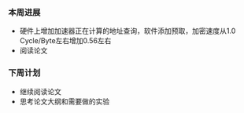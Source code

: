 ### 本周进展

- 硬件上增加加速器正在计算的地址查询，软件添加预取，加密速度从1.0 Cycle/Byte左右增加0.56左右
- 阅读论文

### 下周计划

- 继续阅读论文
- 思考论文大纲和需要做的实验


